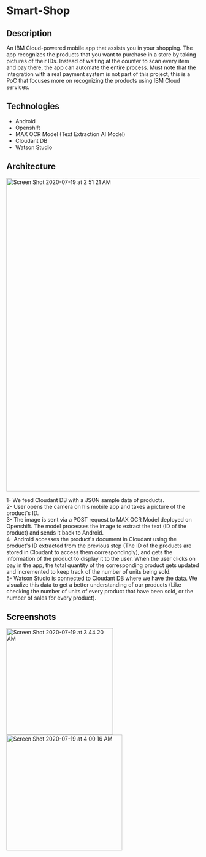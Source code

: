 # Smart-Shop
## Description
An IBM Cloud-powered mobile app that assists you in your shopping. The app recognizes the products that you want to purchase in a store by taking pictures of their IDs. Instead of waiting at the counter to scan every item and pay there, the app can automate the entire process. Must note that the integration with a real payment system is not part of this project, this is a PoC that focuses more on recognizing the products using IBM Cloud services.

## Technologies
- Android
- Openshift
- MAX OCR Model (Text Extraction AI Model)
- Cloudant DB
- Watson Studio

## Architecture
<img width="818" alt="Screen Shot 2020-07-19 at 2 51 21 AM" src="https://user-images.githubusercontent.com/15332386/87863847-18a25280-c971-11ea-9db4-d26bcbd9e567.png">

1- We feed Cloudant DB with a JSON sample data of products. <br>
2- User opens the camera on his mobile app and takes a picture of the product's ID.<br>
3- The image is sent via a POST request to MAX OCR Model deployed on Openshift. The model processes the image to extract the text (ID of the product) and sends it back to Android.<br>
4- Android accesses the product's document in Cloudant using the product's ID extracted from the previous step (The ID of the products are stored in Cloudant to access them correspondingly), and gets the information of the product to display it to the user. When the user clicks on pay in the app, the total quantity of the corresponding product gets updated and incremented to keep track of the number of units being sold.<br>
5- Watson Studio is connected to Cloudant DB where we have the data. We visualize this data to get a better understanding of our products (Like checking the number of units of every product that have been sold, or the number of sales for every product).<br>

## Screenshots

<img width="278" alt="Screen Shot 2020-07-19 at 3 44 20 AM" src="https://user-images.githubusercontent.com/15332386/87864079-ac295280-c974-11ea-8793-e6026e43bdbb.png">
<img width="302" alt="Screen Shot 2020-07-19 at 4 00 16 AM" src="https://user-images.githubusercontent.com/15332386/87864080-afbcd980-c974-11ea-9e58-505e1f0ecc85.png">
